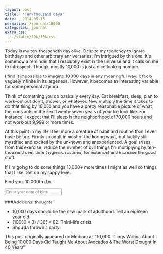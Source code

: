 ```yaml
---
layout: post
title:  "Ten-thousand days"
date:   2014-05-15
permalink: /journal/10000
categories: journal
extra_css:
  - /static/10k/10k.css
---
```


Today is my ten-thousandth day alive. Despite my tendency to ignore birthdays and other arbitrary anniversaries, I'm intrigued by this one. It's somehow a reminder that I resolutely exist in the universe and it calls on me to introspect. Though, mostly 10,000 is just a nice looking number.

I find it impossible to imagine 10,000 days in any meaningful way. It feels vaguely infinite in its largeness. However, it becomes an interesting variable for some personal algebra.

Think of something you do basically every day. Eat breakfast, sleep, plan to work-out but don't, shower, or whatever. Now multiply the time it takes to do that thing by 10,000 and you have a pretty reasonable picture of what the constants in the next twenty-seven years of your life look like. For instance, I expect that I'll sleep in the neighborhood of 70,000 hours and not work-out 9,999 or more times.

At this point in my life I feel more a creature of habit and routine than I ever have before. Firmly an adult in most of the boring ways, but luckily still mystified and excited by the unknown and unexperienced. A goal arises from this exercise: reduce the number of dull things I'm multiplying by ten-thousand over time (hygienic routines, for instance) and increase the good stuff.

If I'm going to do some things 10,000+ more times I might as well do things that I like. Get on my sappy level. 

<section id="module-10k" class="module">
  <div class="inside">
    <p class="description">Find your 10,000th day.</p>
    <input type="text" id="datepicker" placeholder="Enter your date of birth">
    <div class="results"></div>
  </div>
</section>

<script src="//ajax.googleapis.com/ajax/libs/jquery/1.11.1/jquery.min.js"></script>
<script src="/static/10k/lib.js"></script>
<script src="/static/10k/10k.js"></script>

###Additional thoughts
- 10,000 days should be the new mark of adulthood. Tell an eighteen year-old.
- (10000 * 3) / 365 = 82. Third-life crisis.
- Shoulda thrown a party.

<div class="notes">
  <p>This post originally appeared on Medium as "10,000 Things Writing About Being 10,000 Days Old Taught Me About Avocados &amp; The Worst Drought In 40 Years"</p>
</div>